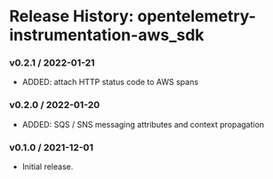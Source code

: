 # Release History: opentelemetry-instrumentation-aws_sdk

### v0.2.1 / 2022-01-21

* ADDED: attach HTTP status code to AWS spans

### v0.2.0 / 2022-01-20

* ADDED: SQS / SNS messaging attributes and context propagation 

### v0.1.0 / 2021-12-01

* Initial release.

